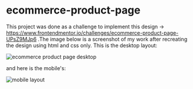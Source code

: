 # ecommerce-product-page
This project was done as a challenge to implement this design -> https://www.frontendmentor.io/challenges/ecommerce-product-page-UPsZ9MJp6 .The image below is a screenshot of my work after recreating the design using html and css only. This is the desktop layout:

![ecommerce product page desktop](https://user-images.githubusercontent.com/50831617/150926902-ca9b833b-8166-409d-b0d2-c59a0d30ea91.png)


and here is the mobile's:

![mobile layout](https://user-images.githubusercontent.com/50831617/150927824-2b849c61-0fe2-4679-bbed-36987545cb7f.jpg)

